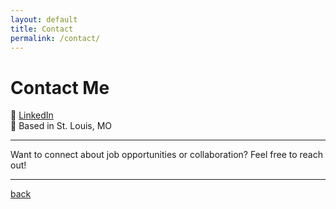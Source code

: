 ```yaml
---
layout: default
title: Contact
permalink: /contact/
---
```


# Contact Me


💼 [LinkedIn](https://www.linkedin.com/in/itmichaelchurch/)  
📍 Based in St. Louis, MO

---

Want to connect about job opportunities or collaboration? Feel free to reach out!

---
[back](./)